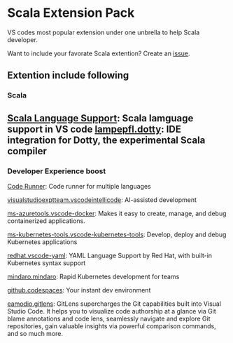 # Scala Extension Pack
VS codes most popular extension under one unbrella to help Scala developer.


Want to include your favorate Scala extention? Create an [issue](https://github.com/ravioshankar/scala-gurus/issues).

## Extention include following

### Scala
[Scala Language Support](https://marketplace.visualstudio.com/items?itemName=scala-lang.scala): Scala lamguage support in VS code
[lampepfl.dotty](https://marketplace.visualstudio.com/items?itemName=lampepfl.dotty): IDE integration for Dotty, the experimental Scala compiler
---
### Developer Experience boost

[Code Runner](https://marketplace.visualstudio.com/items?itemName=formulahendry.code-runner): Code runner for multiple languages

[visualstudioexptteam.vscodeintellicode](https://marketplace.visualstudio.com/items?itemName=visualstudioexptteam.vscodeintellicode): AI-assisted development

[ms-azuretools.vscode-docker](https://marketplace.visualstudio.com/items?itemName=ms-azuretools.vscode-docker): Makes it easy to create, manage, and debug containerized applications.

[ms-kubernetes-tools.vscode-kubernetes-tools](https://marketplace.visualstudio.com/items?itemName=ms-kubernetes-tools.vscode-kubernetes-tools): Develop, deploy and debug Kubernetes applications

[redhat.vscode-yaml](https://marketplace.visualstudio.com/items?itemName=redhat.vscode-yaml): YAML Language Support by Red Hat, with built-in Kubernetes syntax support

[mindaro.mindaro](https://marketplace.visualstudio.com/items?itemName=mindaro.mindaro): Rapid Kubernetes development for teams

[github.codespaces](https://marketplace.visualstudio.com/items?itemName=github.codespaces): Your instant dev environment

[eamodio.gitlens](https://marketplace.visualstudio.com/items?itemName=eamodio.gitlens): GitLens supercharges the Git capabilities built into Visual Studio Code. It helps you to visualize code authorship at a glance via Git blame annotations and code lens, seamlessly navigate and explore Git repositories, gain valuable insights via powerful comparison commands, and so much more.